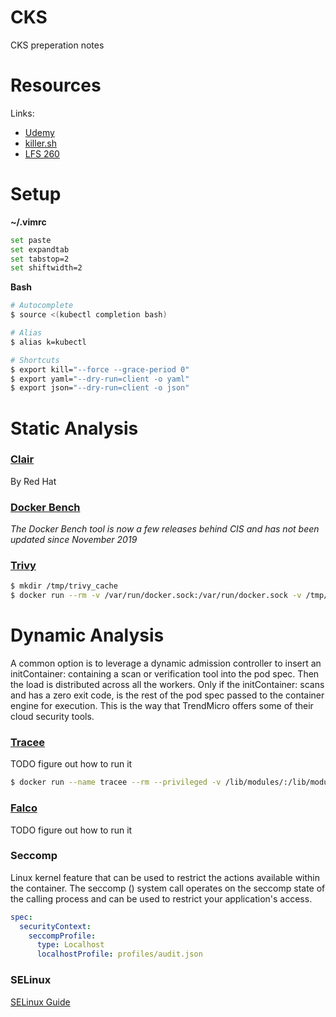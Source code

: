 # CKS

CKS preperation notes

# Resources

Links:
* [Udemy](https://www.udemy.com/course/certified-kubernetes-security-specialist/)
* [killer.sh](https://killer.sh/)
* [LFS 260](https://training.linuxfoundation.org/training/kubernetes-security-essentials-lfs260/)


# Setup

**~/.vimrc**

```bash
set paste
set expandtab
set tabstop=2
set shiftwidth=2
```

**Bash**

```bash
# Autocomplete
$ source <(kubectl completion bash)

# Alias 
$ alias k=kubectl

# Shortcuts
$ export kill="--force --grace-period 0"
$ export yaml="--dry-run=client -o yaml"
$ export json="--dry-run=client -o json"
```

# Static Analysis

### [Clair](https://github.com/quay/clair) 

By Red Hat

### [Docker Bench](https://github.com/docker/docker-bench-security) 

*The Docker Bench tool is now a few releases behind CIS and has not been updated since November 2019*

### [Trivy](https://github.com/aquasecurity/trivy)

```bash
$ mkdir /tmp/trivy_cache
$ docker run --rm -v /var/run/docker.sock:/var/run/docker.sock -v /tmp/trivy_cache:/root/.cache/ aquasec/trivy python:3.4-alpine
```

# Dynamic Analysis

A common option is to leverage a dynamic admission controller to insert an initContainer: containing a scan or verification tool into the pod spec. Then the load is distributed across all the workers. Only if the initContainer: scans and has a zero exit code, is the rest of the pod spec passed to the container engine for execution. This is the way that TrendMicro offers some of their cloud security tools.

### [Tracee](https://github.com/aquasecurity/tracee)

TODO figure out how to run it
```bash
$ docker run --name tracee --rm --privileged -v /lib/modules/:/lib/modules/:ro -v /usr/src:/usr/src:ro -v /tmp/tracee:/tmp/tracee aquasec/tracee:latest
```

### [Falco](https://falco.org/docs/)

TODO figure out how to run it

### Seccomp

Linux kernel feature that can be used to restrict the actions available within the container. The seccomp () system call operates on the seccomp state of the calling process and can be used to restrict your application's access.

```yaml
spec:
  securityContext:
    seccompProfile:
      type: Localhost
      localhostProfile: profiles/audit.json
```

### SELinux

[SELinux Guide](https://access.redhat.com/documentation/en-us/red_hat_enterprise_linux/7/html/selinux_users_and_administrators_guide/index)